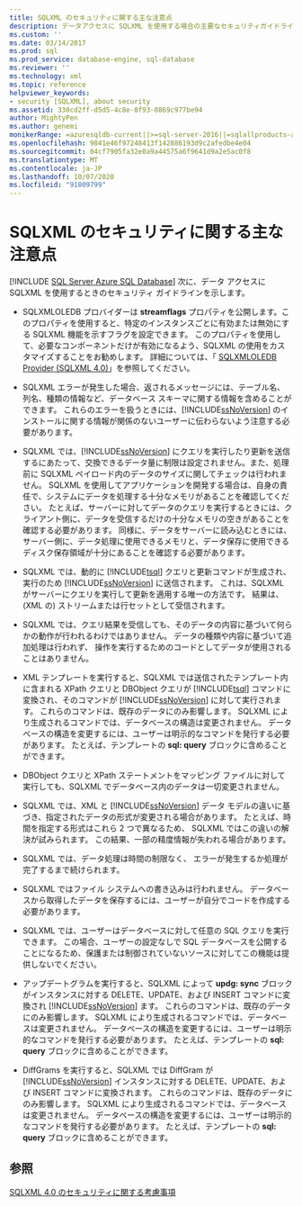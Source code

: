 ```yaml
---
title: SQLXML のセキュリティに関する主な注意点
description: データアクセスに SQLXML を使用する場合の主要なセキュリティガイドラインについて説明します。
ms.custom: ''
ms.date: 03/14/2017
ms.prod: sql
ms.prod_service: database-engine, sql-database
ms.reviewer: ''
ms.technology: xml
ms.topic: reference
helpviewer_keywords:
- security [SQLXML], about security
ms.assetid: 330cd2ff-d5d5-4c8e-8f93-0869c977be94
author: MightyPen
ms.author: genemi
monikerRange: =azuresqldb-current||>=sql-server-2016||=sqlallproducts-allversions||>=sql-server-linux-2017||=azuresqldb-mi-current
ms.openlocfilehash: 9841e46f97248413f142886193d9c2afedbe4e04
ms.sourcegitcommit: 04cf7905fa32e0a9a44575a6f9641d9a2e5ac0f8
ms.translationtype: MT
ms.contentlocale: ja-JP
ms.lasthandoff: 10/07/2020
ms.locfileid: "91809799"
---
```

# <a name="core-sqlxml-security-considerations"></a>SQLXML のセキュリティに関する主な注意点
[!INCLUDE [SQL Server Azure SQL Database](../../../includes/applies-to-version/sql-asdb.md)]
  次に、データ アクセスに SQLXML を使用するときのセキュリティ ガイドラインを示します。  
  
-   SQLXMLOLEDB プロバイダーは **streamflags** プロパティを公開します。このプロパティを使用すると、特定のインスタンスごとに有効または無効にする SQLXML 機能を示すフラグを設定できます。 このプロパティを使用して、必要なコンポーネントだけが有効になるよう、SQLXML の使用をカスタマイズすることをお勧めします。 詳細については、「 [SQLXMLOLEDB Provider &#40;SQLXML 4.0&#41;](../data-access-components-provider/sqlxml-4-0-data-access-components-sqlxmloledb-provider.md)」を参照してください。  
  
-   SQLXML エラーが発生した場合、返されるメッセージには、テーブル名、列名、種類の情報など、データベース スキーマに関する情報を含めることができます。 これらのエラーを扱うときには、[!INCLUDE[ssNoVersion](../../../includes/ssnoversion-md.md)] のインストールに関する情報が関係のないユーザーに伝わらないよう注意する必要があります。  
  
-   SQLXML では、[!INCLUDE[ssNoVersion](../../../includes/ssnoversion-md.md)] にクエリを実行したり更新を送信するにあたって、交換できるデータ量に制限は設定されません。また、処理前に SQLXML ペイロード内のデータのサイズに関してチェックは行われません。 SQLXML を使用してアプリケーションを開発する場合は、自身の責任で、システムにデータを処理する十分なメモリがあることを確認してください。 たとえば、サーバーに対してデータのクエリを実行するときには、クライアント側に、データを受信するだけの十分なメモリの空きがあることを確認する必要があります。 同様に、データをサーバーに読み込むときには、サーバー側に、データ処理に使用できるメモリと、データ保存に使用できるディスク保存領域が十分にあることを確認する必要があります。  
  
-   SQLXML では、動的に [!INCLUDE[tsql](../../../includes/tsql-md.md)] クエリと更新コマンドが生成され、実行のため [!INCLUDE[ssNoVersion](../../../includes/ssnoversion-md.md)] に送信されます。 これは、SQLXML がサーバーにクエリを実行して更新を適用する唯一の方法です。 結果は、(XML の) ストリームまたは行セットとして受信されます。  
  
-   SQLXML では、クエリ結果を受信しても、そのデータの内容に基づいて何らかの動作が行われるわけではありません。 データの種類や内容に基づいて追加処理は行われず、 操作を実行するためのコードとしてデータが使用されることはありません。  
  
-   XML テンプレートを実行すると、SQLXML では送信されたテンプレート内に含まれる XPath クエリと DBObject クエリが [!INCLUDE[tsql](../../../includes/tsql-md.md)] コマンドに変換され、そのコマンドが [!INCLUDE[ssNoVersion](../../../includes/ssnoversion-md.md)] に対して実行されます。 これらのコマンドは、既存のデータにのみ影響します。 SQLXML により生成されるコマンドでは、データベースの構造は変更されません。 データベースの構造を変更するには、ユーザーは明示的なコマンドを発行する必要があります。 たとえば、テンプレートの **sql: query** ブロックに含めることができます。  
  
-   DBObject クエリと XPath ステートメントをマッピング ファイルに対して実行しても、SQLXML でデータベース内のデータは一切変更されません。  
  
-   SQLXML では、XML と [!INCLUDE[ssNoVersion](../../../includes/ssnoversion-md.md)] データ モデルの違いに基づき、指定されたデータの形式が変更される場合があります。 たとえば、時間を指定する形式はこれら 2 つで異なるため、 SQLXML ではこの違いの解決が試みられます。 この結果、一部の精度情報が失われる場合があります。  
  
-   SQLXML では、データ処理は時間の制限なく、 エラーが発生するか処理が完了するまで続けられます。  
  
-   SQLXML ではファイル システムへの書き込みは行われません。 データベースから取得したデータを保存するには、ユーザーが自分でコードを作成する必要があります。  
  
-   SQLXML では、ユーザーはデータベースに対して任意の SQL クエリを実行できます。 この場合、ユーザーの設定なしで SQL データベースを公開することになるため、保護または制御されていないソースに対してこの機能は提供しないでください。  
  
-   アップデートグラムを実行すると、SQLXML によって **updg: sync** ブロックがインスタンスに対する DELETE、UPDATE、および INSERT コマンドに変換され [!INCLUDE[ssNoVersion](../../../includes/ssnoversion-md.md)] ます。 これらのコマンドは、既存のデータにのみ影響します。 SQLXML により生成されるコマンドでは、データベースは変更されません。 データベースの構造を変更するには、ユーザーは明示的なコマンドを発行する必要があります。 たとえば、テンプレートの **sql: query** ブロックに含めることができます。  
  
-   DiffGrams を実行すると、SQLXML では DiffGram が [!INCLUDE[ssNoVersion](../../../includes/ssnoversion-md.md)] インスタンスに対する DELETE、UPDATE、および INSERT コマンドに変換されます。 これらのコマンドは、既存のデータにのみ影響します。 SQLXML により生成されるコマンドでは、データベースは変更されません。 データベースの構造を変更するには、ユーザーは明示的なコマンドを発行する必要があります。 たとえば、テンプレートの **sql: query** ブロックに含めることができます。  
  
## <a name="see-also"></a>参照  
 [SQLXML 4.0 のセキュリティに関する考慮事項](../../../relational-databases/sqlxml-annotated-xsd-schemas-xpath-queries/security/sqlxml-4-0-security-considerations.md)  
  
